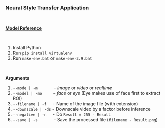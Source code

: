 ### **Neural Style Transfer Application**<br>

<br>

**[Model Reference](https://github.com/onnx/models/tree/main/vision/style_transfer/fast_neural_style)**

<br>

1. Install Python
2. Run `pip install virtualenv`
3. Run `make-env.bat` or `make-env-3.9.bat`

<br>

**Arguments**

1. `--mode | -m` &nbsp;&nbsp;&nbsp;&nbsp;&nbsp;&nbsp;&nbsp;&nbsp;&nbsp;&nbsp;&nbsp; - *image* or *video* or *realtime*
2. `--model | -mo` &nbsp;&nbsp;&nbsp;&nbsp;&nbsp;&nbsp;&nbsp; - *face* or *eye* (Eye makes use of face first to extract ROI)
3. `--filename | -f` &nbsp;&nbsp;&nbsp; - Name of the image file (with extension)
4. `--downscale | -ds` - Downscale video by a factor before inference 
5. `--negative | -n` &nbsp;&nbsp;&nbsp; - Do `Result = 255 - Result`
6. `--save | -s` &nbsp;&nbsp;&nbsp;&nbsp;&nbsp;&nbsp;&nbsp;&nbsp;&nbsp;&nbsp;&nbsp; - Save the processed file (`filename - Result.png`)